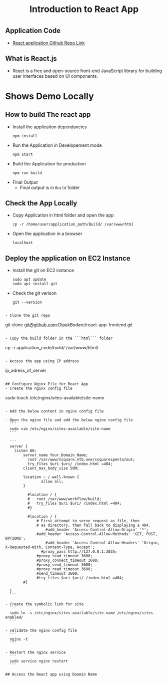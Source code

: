 <h1 align="center"> Introduction to React App <h1>

## Application Code
- [React application Github Repo Link](https://github.com/DipakBodare/react-app-frontend)  
  
## What is React.js
  - React is a free and open-source front-end JavaScript library for building user interfaces based on UI components.
  
# Shows Demo Locally
  
## How to build The react app  

- Install the applicaiton dependancies
  ```
  npm install
  ```
- Run the Application in Developement mode
  ```
  npm start
  ```
- Build the Application for production 
  ```
  npm run build
  ```
- Final Output
  - Final output is in `Build` folder
  
## Check the App Locally
- Copy Application in html folder and open the app
  ``` 
  cp -r /home/user/application_path/Build/ /var/www/html
  ```
- Open the application in a browser
  ```
  localhost
  ```
## Deploy the application on EC2 Instance
- Install the git on EC2 instance
  ```
  sudo apt update
  sudo apt install git
  ```
  
- Check the git verison
  ```
  git --version
 ```
 
- Clone the git repo
  ```
  git clone git@github.com:DipakBodare/react-app-frontend.git
  ```
  
- Copy the build folder in the ```html``` folder
  ```
  cp -r application_code/build/ /var/www/html/
  ```
  
- Access the app using IP address
  ``` 
  ip_adress_of_server
  ```
  
## Configure Nginx File for React App
- Create the nginx config file
  ```
  sudo touch /etc/nginx/sites-available/site-name
  ```
  
- Add the below content in nginx config file  
  
  - Open the nginx file and add the below nginx config file
    ```
    sudo vim /etc/nginx/sites-available/site-name
    ```
    
    ```
    server {
	  listen 80;
          server_name Your_Domain_Name;
	        root /var/www/ssquare.ntb.one/ssquarespenta/out;
	        try_files $uri $uri/ /index.html =404;
          client_max_body_size 50M;
          
          location ~ /.well-known {
                  allow all;
          }

	        #location / {
	        #	root /var/www/workflow/build;
	        #	try_files $uri $uri/ /index.html =404;
	        #}
	
	        #location / {
                # First attempt to serve request as file, then
                # as directory, then fall back to displaying a 404.
 	            	#add_header 'Access-Control-Allow-Origin' '*';
                #add_header 'Access-Control-Allow-Methods' 'GET, POST, OPTIONS';
		            #add_header 'Access-Control-Allow-Headers' 'Origin, X-Requested-With, Content-Type, Accept';
        	      #proxy_pass http://127.0.0.1:3035;
                #proxy_read_timeout 3600;
                #proxy_connect_timeout 3600;
                #proxy_send_timeout 3600;
                #proxy_read_timeout 3600;
                #send_timeout 3600;  
                #try_files $uri $uri/ /index.html =404;
          #}

    }
    ```
  
  - Create the symbolic link for site
    ```
    sudo ln -s /etc/nginx/sites-available/site-name /etc/nginx/sites-enabled/
    ```
  
  - validate the nginx config file
    ```
    nginx -t
    ```
  
  - Restart the nginx service
    ```
    sudo service nginx restart
    ```
    
## Access the React app using Doamin Name  


